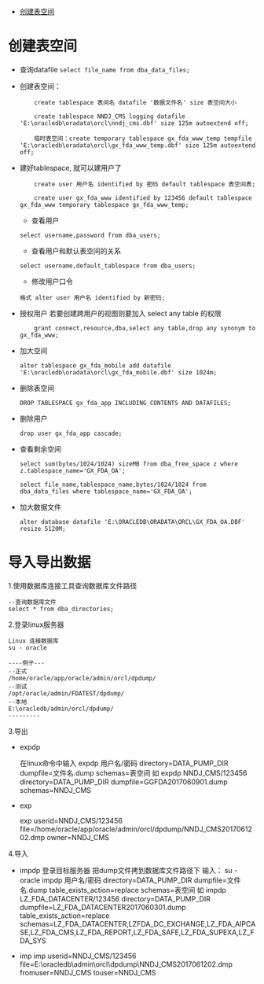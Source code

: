 
- [创建表空间](#创建表空间)

# 创建表空间

- 查询datafile `select file_name from dba_data_files;`

- 创建表空间：

    ```
        create tablespace 表间名 datafile '数据文件名' size 表空间大小

        create tablespace NNDJ_CMS logging datafile 'E:\oracledb\oradata\orcl\nndj_cms.dbf' size 125m autoextend off;

        临时表空间：create temporary tablespace gx_fda_www_temp tempfile 'E:\oracledb\oradata\orcl\gx_fda_www_temp.dbf' size 125m autoextend off;
    ```

- 建好tablespace, 就可以建用户了

    ```
        create user 用户名 identified by 密码 default tablespace 表空间表;

        create user gx_fda_www identified by 123456 default tablespace gx_fda_www temporary tablespace gx_fda_www_temp;

    ```

    - 查看用户

    `select username,password from dba_users;`

    - 查看用户和默认表空间的关系

    `select username,default_tablespace from dba_users;`

    - 修改用户口令

    `格式 alter user 用户名 identified by 新密码;`

- 授权用户 若要创建跨用户的视图则要加入 select any table 的权限

    ```
        grant connect,resource,dba,select any table,drop any synonym to gx_fda_www;
    ```

- 加大空间

    ```
    alter tablespace gx_fda_mobile add datafile 'E:\oracledb\oradata\orcl\gx_fda_mobile.dbf' size 1024m;
    ```

- 删除表空间

    ```
    DROP TABLESPACE gx_fda_app INCLUDING CONTENTS AND DATAFILES;
    ```

- 删除用户
    ```
    drop user gx_fda_app cascade;
    ```

- 查看剩余空间
    ```
    select sum(bytes/1024/1024) sizeMB from dba_free_space z where z.tablespace_name='GX_FDA_OA';

    select file_name,tablespace_name,bytes/1024/1024 from dba_data_files where tablespace_name='GX_FDA_OA';
    ```
- 加大数据文件
    ```
    alter database datafile 'E:\ORACLEDB\ORADATA\ORCL\GX_FDA_OA.DBF' resize 5120M;
    ```

# 导入导出数据

1.使用数据库连接工具查询数据库文件路径

	--查询数据库文件
	select * from dba_directories;

2.登录linux服务器

	Linux 连接数据库
	su - oracle

	----例子---
	--正式
	/home/oracle/app/oracle/admin/orcl/dpdump/
	--测试
	/opt/oracle/admin/FDATEST/dpdump/
	--本地
	E:\oracledb/admin/orcl/dpdump/
	---------

3.导出

- expdp

	在linux命令中输入
	expdp 用户名/密码 directory=DATA_PUMP_DIR dumpfile=文件名.dump schemas=表空间
	如
	expdp NNDJ_CMS/123456 directory=DATA_PUMP_DIR dumpfile=GGFDA2017060901.dump schemas=NNDJ_CMS

- exp

    exp userid=NNDJ_CMS/123456 file=/home/oracle/app/oracle/admin/orcl/dpdump/NNDJ_CMS2017061202.dmp owner=NNDJ_CMS

4.导入

- impdp
	登录目标服务器
	把dump文件拷到数据库文件路径下
	输入：
	su - oracle
	impdp 用户名/密码 directory=DATA_PUMP_DIR dumpfile=文件名.dump table_exists_action=replace schemas=表空间
	如
	impdp LZ_FDA_DATACENTER/123456 directory=DATA_PUMP_DIR dumpfile=LZ_FDA_DATACENTER2017060301.dump table_exists_action=replace schemas=LZ_FDA_DATACENTER,LZFDA_DC_EXCHANGE,LZ_FDA_AIPCASE,LZ_FDA_CMS,LZ_FDA_REPORT,LZ_FDA_SAFE,LZ_FDA_SUPEXA,LZ_FDA_SYS

- imp
	imp userid=NNDJ_CMS/123456 file=E:\oracledb\admin\orcl\dpdump\NNDJ_CMS2017061202.dmp fromuser=NNDJ_CMS touser=NNDJ_CMS